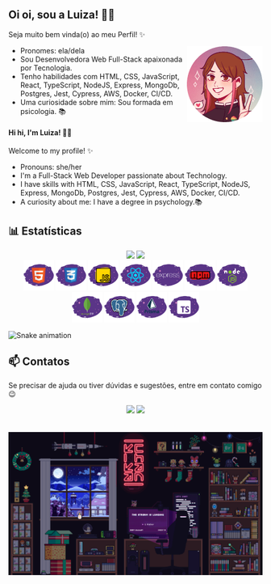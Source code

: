## Oi oi, sou a Luiza! 🏳️‍🌈
Seja muito bem vinda(o) ao meu Perfil! ✨

<div>
  <img align="right" alt="Git-Computador" width="150px" height="150px" src="./assets/Myself.gif"/>
</div>

- Pronomes: ela/dela
- Sou Desenvolvedora Web Full-Stack apaixonada por Tecnologia.
- Tenho habilidades com HTML, CSS, JavaScript, React, TypeScript, NodeJS, Express, MongoDb, Postgres, Jest, Cypress, AWS, Docker, CI/CD.
- Uma curiosidade sobre mim: Sou formada em psicologia. 📚


#### Hi hi, I'm Luiza! 🏳️‍🌈
Welcome to my profile! ✨

- Pronouns: she/her
- I'm a Full-Stack Web Developer passionate about Technology.
- I have skills with HTML, CSS, JavaScript, React, TypeScript, NodeJS, Express, MongoDb, Postgres, Jest, Cypress, AWS, Docker, CI/CD.
- A curiosity about me: I have a degree in psychology.📚



## 📊 Estatísticas
<div align="center">
  <a href="https://github.com/lusntgo"></a>
  <img height="150em" src="https://github-readme-stats.vercel.app/api?username=lusntgo&show_icons=true&theme=jolly&include_all_commits=true&count_private=true"/>
  <img height="150em" src="https://github-readme-stats.vercel.app/api/top-langs/?username=lusntgo&layout=compact&langs_count=16&theme=jolly"/> <br>
</div>
<div align="center">
<img alt="html" title="#html" width="60px" src="./assets/html.svg" />
<img alt="css" title="#css" width="60px" src="./assets/css.svg" />
<img alt="javascript" title="#javascript" width="60px" src="./assets/js.svg" />
<img alt="react" title="#react" width="60px" src="./assets/react.svg" />
<img alt="express" title="#express" width="60px" src="./assets/express.svg" />
<img alt="npm" title="#npm" width="60px" src="./assets/npm.svg" />
<img alt="nodejs" title="#nodejs" width="60px" src="./assets/nodejs.svg" />
<img alt="mongodb" title="#mongodb" width="60px" src="./assets/mongodb.svg" />
<img alt="postgres" title="#postgres" width="60px" src="./assets/postgres.svg" />
<img alt="prisma" title="#prisma" width="60px" src="./assets/prisma.svg" />
<img alt="typescript" title="#typescript" width="60px" src="./assets/typescript.svg" />

</div>



![Snake animation](https://github.com/LuSntgo/LuSntgo/blob/output/github-contribution-grid-snake.svg)
</div>

  ## 📫 Contatos

 Se precisar de ajuda ou tiver dúvidas e sugestões, entre em contato comigo 😉 

<div align="center"> 
   <a href = "mailto:lu.sntgo@gmail.com"><img src="https://img.shields.io/badge/-Gmail-%23333?style=for-the-badge&logo=gmail&logoColor=white" target="_blank"></a>
  <a href="https://www.linkedin.com/in/lusntg/" target="_blank"><img src="https://img.shields.io/badge/-LinkedIn-%230077B5?style=for-the-badge&logo=linkedin&logoColor=white" target="_blank"></a> 
</div>
<br><br>
 <div>
  <img align="center" alt="Pixel-Art" width="1000px" src="https://github.com/LuSntgo/LuSntgo/blob/main/kikachan87.gif"/>
</div>

